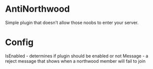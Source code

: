 # AntiNorthwood
Simple plugin that doesn't allow those noobs to enter your server.
# Config
IsEnabled - determines if plugin should be enabled or not
Message - a reject message that shows when a northwood member will fail to join
